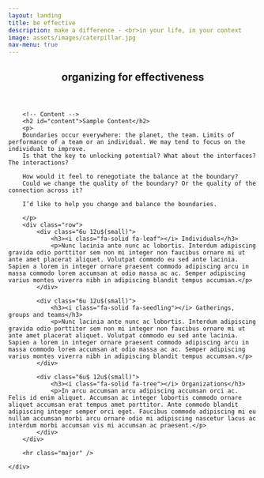 ```yaml
---
layout: landing
title: be effective
description: make a difference - <br>in your life, in your context
image: assets/images/caterpillar.jpg
nav-menu: true
---
```



<!-- Main -->
<div id="main" class="alt">

<!-- One -->
<section id="one">
	<div class="inner">
		<header class="major">
			<h1>organizing for effectiveness</h1>
		</header>

		<!-- Content -->
		<h2 id="content">Sample Content</h2>
		<p>
		Boundaries occur everywhere: the planet, the team. Limits of performance of a team or an individual. We may tend to focus on the individual to improve. 
		Is that the key to unlocking potential? What about the interfaces? The interactions? 

		How would it feel to renegotiate the balance at the boundary? 
		Could we change the quality of the boundary? Or the quality of the connection across it?

		I’d like to help you change and balance the boundaries.

		</p>
		<div class="row">
			<div class="6u 12u$(small)">
				<h3><i class="fa-solid fa-leaf"></i> Individuals</h3>
				<p>Nunc lacinia ante nunc ac lobortis. Interdum adipiscing gravida odio porttitor sem non mi integer non faucibus ornare mi ut ante amet placerat aliquet. Volutpat commodo eu sed ante lacinia. Sapien a lorem in integer ornare praesent commodo adipiscing arcu in massa commodo lorem accumsan at odio massa ac ac. Semper adipiscing varius montes viverra nibh in adipiscing blandit tempus accumsan.</p>
			</div>

			<div class="6u 12u$(small)">
				<h3><i class="fa-solid fa-seedling"></i> Gatherings, groups and teams</h3>
				<p>Nunc lacinia ante nunc ac lobortis. Interdum adipiscing gravida odio porttitor sem non mi integer non faucibus ornare mi ut ante amet placerat aliquet. Volutpat commodo eu sed ante lacinia. Sapien a lorem in integer ornare praesent commodo adipiscing arcu in massa commodo lorem accumsan at odio massa ac ac. Semper adipiscing varius montes viverra nibh in adipiscing blandit tempus accumsan.</p>
			</div>
			
			<div class="6u$ 12u$(small)">
				<h3><i class="fa-solid fa-tree"></i> Organizations</h3>
				<p>In arcu accumsan arcu adipiscing accumsan orci ac. Felis id enim aliquet. Accumsan ac integer lobortis commodo ornare aliquet accumsan erat tempus amet porttitor. Ante commodo blandit adipiscing integer semper orci eget. Faucibus commodo adipiscing mi eu nullam accumsan morbi arcu ornare odio mi adipiscing nascetur lacus ac interdum morbi accumsan vis mi accumsan ac praesent.</p>
			</div>
		</div>

		<hr class="major" />

	</div>
</section>

</div>
